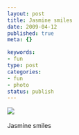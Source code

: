 ```yaml
--- 
layout: post
title: Jasmine smiles
date: 2009-04-12
published: true
meta: {}

keywords: 
- fun
type: post
categories: 
- fun
- photo
status: publish
---
```

![](http://media.eick.us/2011/05/4Lbi8pbnEm7mvlpwzwcfI67Do1_500.jpg)<br /><br />Jasmine smiles
